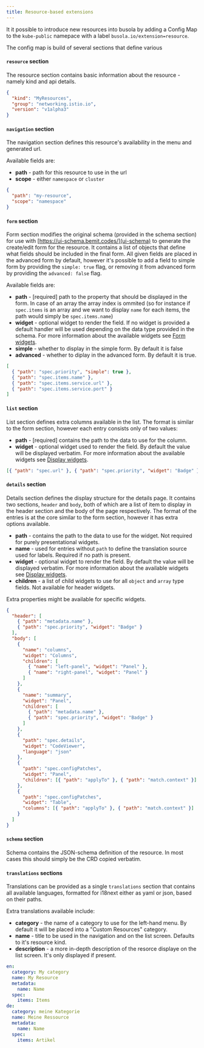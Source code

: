 ```yaml
---
title: Resource-based extensions
---
```


It it possible to introduce new resources into busola by adding a Config Map to the `kube-public` namepace with a label `busola.io/extension=resource`.

The config map is build of several sections that define various

#### `resource` section

The resource section contains basic information about the resource - namely kind and api details.

```json
{
  "kind": "MyResources",
  "group": "networking.istio.io",
  "version": "v1alpha3"
}
```

#### `navigation` section

The navigation section defines this resource's availability in the menu and generated url.

Available fields are:

- **path** - path for this resource to use in the url
- **scope** - either `namespace` or `cluster`

```json
{
  "path": "my-resource",
  "scope": "namespace"
}
```

#### `form` section

Form section modifies the original schema (provided in the schema section) for use with [https://ui-schema.bemit.codes/](ui-schema) to generate the create/edit form for the resource. It contains a list of objects that define what fields should be included in the final form. All given fields are placed in the advanced form by default, however it's possible to add a field to simple form by providing the `simple: true` flag, or removing it from advanced form by providing the `advanced: false` flag.

Available fields are:

- **path** - [required] path to the property that should be displayed in the form. In case of an array the array index is ommited (so for instance if `spec.items` is an array and we want to display `name` for each items, the path would simply be `spec.items.name`)
- **widget** - optional widget to render the field. If no widget is provided a default handler will be used depending on the data type provided in the schema. For more information about the available widgets see [Form widgets](form-widgets.md).
- **simple** - whether to display in the simple form. By default it is false
- **advanced** - whether to diplay in the advanced form. By default it is true.

```json
[
  { "path": "spec.priority", "simple": true },
  { "path": "spec.items.name" },
  { "path": "spec.items.service.url" },
  { "path": "spec.items.service.port" }
]
```

#### `list` section

List section defines extra columns available in the list. The format is similar to the form section, however each entry consists only of two values:

- **path** - [required] contains the path to the data to use for the column.
- **widget** - optional widget used to render the field. By default the value will be displayed verbatim. For more information about the available widgets see [Display widgets](display-widgets.md).

```json
[{ "path": "spec.url" }, { "path": "spec.priority", "widget": "Badge" }]
```

#### `details` section

Details section defines the display structure for the details page. It contains two sections, `header` and `body`, both of which are a list of item to display in the header section and the body of the page respectively. The format of the entries is at the core similar to the form section, however it has extra options available.

- **path** - contains the path to the data to use for the widget. Not required for purely presentational widgets.
- **name** - used for entries without `path` to define the translation source used for labels. Required if no path is present.
- **widget** - optional widget to render the field. By default the value will be displayed verbatim. For more information about the available widgets see [Display widgets](display-widgets.md).
- **children** - a list of child widgets to use for all `object` and `array` type fields. Not available for header widgets.

Extra properties might be available for specific widgets.

```json
{
  "header": [
    { "path": "metadata.name" },
    { "path": "spec.priority", "widget": "Badge" }
  ],
  "body": [
    {
      "name": "columns",
      "widget": "Columns",
      "children": [
        { "name": "left-panel", "widget": "Panel" },
        { "name": "right-panel", "widget": "Panel" }
      ]
    },
    {
      "name": "summary",
      "widget": "Panel",
      "children": [
        { "path": "metadata.name" },
        { "path": "spec.priority", "widget": "Badge" }
      ]
    },
    {
      "path": "spec.details",
      "widget": "CodeViewer",
      "language": "json"
    },
    {
      "path": "spec.configPatches",
      "widget": "Panel",
      "children": [{ "path": "applyTo" }, { "path": "match.context" }]
    },
    {
      "path": "spec.configPatches",
      "widget": "Table",
      "columns": [{ "path": "applyTo" }, { "path": "match.context" }]
    }
  ]
}
```

#### `schema` section

Schema contains the JSON-schema definition of the resource. In most cases this
should simply be the CRD copied verbatim.

#### `translations` sections

Translations can be provided as a single `translations` section that contains all available languages, formatted for i18next either as yaml or json, based on their paths.

Extra translations available include:

- **category** - the name of a category to use for the left-hand menu. By default it will be placed into a "Custom Resources" category.
- **name** - title to be used in the navigation and on the list screen. Defaults to it's resource kind.
- **description** - a more in-depth description of the resorce displaye on the list screen. It's only displayed if present.

```yaml
en:
  category: My category
  name: My Resource
  metadata:
    name: Name
  spec:
    items: Items
de:
  category: meine Kategorie
  name: Meine Ressource
  metadata:
    name: Name
  spec:
    items: Artikel
```

